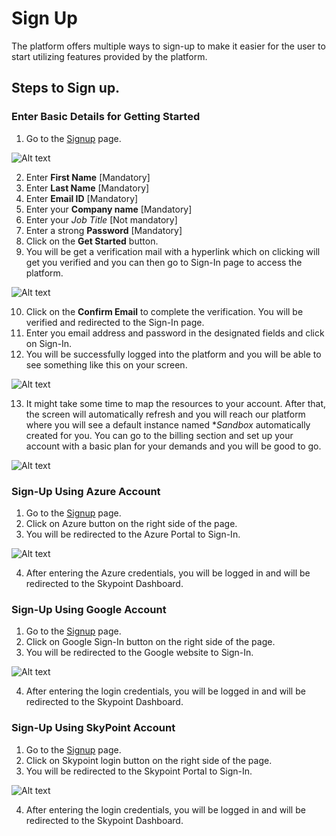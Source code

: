 # Sign Up

The platform offers multiple ways to sign-up to make it easier for the user to start utilizing features provided by the platform. 
## Steps to Sign up.

### Enter Basic Details for Getting Started

1. Go to the [Signup](https://app.skypointcloud.com/signup) page.

![Alt text](https://github.com/skypointcloud/platform/blob/master/docs/doc_snippets/signupwithdetails.PNG?raw=true)

2. Enter **First Name** [Mandatory]
3. Enter **Last Name** [Mandatory]
4. Enter **Email ID** [Mandatory]
5. Enter your **Company name** [Mandatory]
6. Enter your *Job Title* [Not mandatory]
7. Enter a strong **Password** [Mandatory]
8. Click on the **Get Started** button.
9. You will be get a verification mail with a hyperlink which on clicking will get you verified and you can then go to Sign-In page to access the platform.

![Alt text](https://github.com/skypointcloud/platform/blob/master/docs/doc_snippets/getstarted.PNG?raw=true)

10. Click on the **Confirm Email** to complete the verification. You will be verified and redirected to the Sign-In page.
11. Enter you email address and password in the designated fields and click on Sign-In.
12. You will be successfully logged into the platform and you will be able to see something like this on your screen.

![Alt text](https://github.com/skypointcloud/platform/blob/master/docs/doc_snippets/waitforresources.PNG?raw=true)

13. It might take some time to map the resources to your account. After that, the screen will automatically refresh and you will reach our platform where you will see a default instance named **Sandbox* automatically created for you. You can go to the billing section and set up your account with a basic plan for your demands and you will be good to go.

![Alt text](https://github.com/skypointcloud/platform/blob/master/docs/doc_snippets/signedup.jpg?raw=true)


### Sign-Up Using Azure Account

1. Go to the [Signup](https://app.skypointcloud.com/signup) page.
2. Click on Azure button on the right side of the page.
3. You will be redirected to the Azure Portal to Sign-In.

![Alt text](https://github.com/skypointcloud/platform/blob/master/docs/doc_snippets/signupwithazure.PNG?raw=true)

4. After entering the Azure credentials, you will be logged in and will be redirected to the Skypoint Dashboard.

### Sign-Up Using Google Account

1. Go to the [Signup](https://app.skypointcloud.com/signup) page.
2. Click on Google Sign-In button on the right side of the page.
3. You will be redirected to the Google website to Sign-In.

![Alt text](https://github.com/skypointcloud/platform/blob/master/docs/doc_snippets/signupwithgoogle.PNG?raw=true)

4. After entering the login credentials, you will be logged in and will be redirected to the Skypoint Dashboard.

### Sign-Up Using SkyPoint Account

1. Go to the [Signup](https://app.skypointcloud.com/signup) page.
2. Click on Skypoint login button on the right side of the page.
3. You will be redirected to the Skypoint Portal to Sign-In.

![Alt text](https://github.com/skypointcloud/platform/blob/master/docs/doc_snippets/signupwithskypoint.PNG?raw=true)

4. After entering the login credentials, you will be logged in and will be redirected to the Skypoint Dashboard.